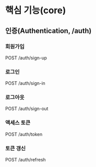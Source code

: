 # 핵심 기능(core)

## 인증(Authentication, /auth)

### 회원가입

POST /auth/sign-up

### 로그인

POST /auth/sign-in

### 로그아웃

POST /auth/sign-out

### 액세스 토큰

POST /auth/token

### 토큰 갱신

POST /auth/refresh

## 